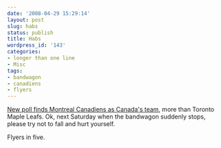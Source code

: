 ```yaml
---
date: '2008-04-29 15:29:14'
layout: post
slug: habs
status: publish
title: Habs
wordpress_id: '143'
categories:
- longer than one line
- Misc
tags:
- bandwagon
- canadiens
- flyers
---
```


[New poll finds Montreal Canadiens as Canada's team](http://www.thehockeynews.com/articles/15664-New-poll-finds-Montreal-Canadiens-considered-Canadas-hockey-team.html), more than Toronto Maple Leafs. Ok, next Saturday when the bandwagon suddenly stops, please try not to fall and hurt yourself.

Flyers in five.
